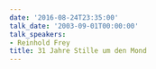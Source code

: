 ```yaml
---
date: '2016-08-24T23:35:00'
talk_date: '2003-09-01T00:00:00'
talk_speakers:
- Reinhold Frey
title: 31 Jahre Stille um den Mond
---
```

